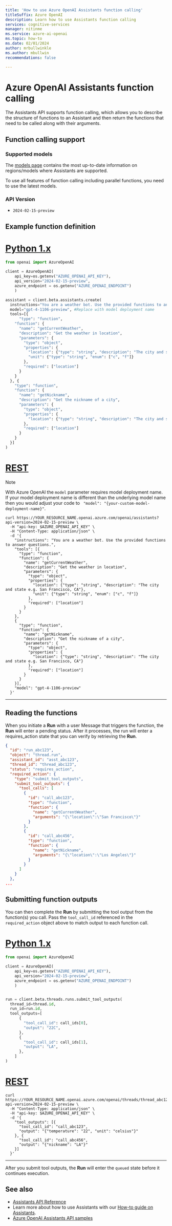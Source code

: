 ```yaml
---
title: 'How to use Azure OpenAI Assistants function calling'
titleSuffix: Azure OpenAI
description: Learn how to use Assistants function calling
services: cognitive-services
manager: nitinme
ms.service: azure-ai-openai
ms.topic: how-to
ms.date: 02/01/2024
author: mrbullwinkle
ms.author: mbullwin
recommendations: false

---
```


# Azure OpenAI Assistants function calling

The Assistants API supports function calling, which allows you to describe the structure of functions to an Assistant and then return the functions that need to be called along with their arguments.

## Function calling support

### Supported models

The [models page](../concepts/models.md#assistants-preview) contains the most up-to-date information on regions/models where Assistants are supported.

To use all features of function calling including parallel functions, you need to use the latest models.

### API Version

- `2024-02-15-preview`

## Example function definition

# [Python 1.x](#tab/python)

```python
from openai import AzureOpenAI
    
client = AzureOpenAI(
    api_key=os.getenv("AZURE_OPENAI_API_KEY"),  
    api_version="2024-02-15-preview",
    azure_endpoint = os.getenv("AZURE_OPENAI_ENDPOINT")
    )

assistant = client.beta.assistants.create(
  instructions="You are a weather bot. Use the provided functions to answer questions.",
  model="gpt-4-1106-preview", #Replace with model deployment name
  tools=[{
      "type": "function",
    "function": {
      "name": "getCurrentWeather",
      "description": "Get the weather in location",
      "parameters": {
        "type": "object",
        "properties": {
          "location": {"type": "string", "description": "The city and state e.g. San Francisco, CA"},
          "unit": {"type": "string", "enum": ["c", "f"]}
        },
        "required": ["location"]
      }
    }
  }, {
    "type": "function",
    "function": {
      "name": "getNickname",
      "description": "Get the nickname of a city",
      "parameters": {
        "type": "object",
        "properties": {
          "location": {"type": "string", "description": "The city and state e.g. San Francisco, CA"},
        },
        "required": ["location"]
      }
    } 
  }]
)
```

# [REST](#tab/rest)

> [!NOTE]
> With Azure OpenAI the `model` parameter requires model deployment name. If your model deployment name is different than the underlying model name then you would adjust your code to ` "model": "{your-custom-model-deployment-name}"`.

```console
curl https://YOUR_RESOURCE_NAME.openai.azure.com/openai/assistants?api-version=2024-02-15-preview \
  -H "api-key: $AZURE_OPENAI_API_KEY" \
  -H "Content-Type: application/json" \
  -d '{
    "instructions": "You are a weather bot. Use the provided functions to answer questions.",
    "tools": [{
      "type": "function",
      "function": {
        "name": "getCurrentWeather",
        "description": "Get the weather in location",
        "parameters": {
          "type": "object",
          "properties": {
            "location": {"type": "string", "description": "The city and state e.g. San Francisco, CA"},
            "unit": {"type": "string", "enum": ["c", "f"]}
          },
          "required": ["location"]
        }
      }	
    },
    {
      "type": "function",
      "function": {
        "name": "getNickname",
        "description": "Get the nickname of a city",
        "parameters": {
          "type": "object",
          "properties": {
            "location": {"type": "string", "description": "The city and state e.g. San Francisco, CA"}
          },
          "required": ["location"]
        }
      }	
    }],
    "model": "gpt-4-1106-preview"
  }'
```

---

## Reading the functions

When you initiate a **Run** with a user Message that triggers the function, the **Run** will enter a pending status. After it processes, the run will enter a requires_action state that you can verify by retrieving the **Run**.

```json
{
  "id": "run_abc123",
  "object": "thread.run",
  "assistant_id": "asst_abc123",
  "thread_id": "thread_abc123",
  "status": "requires_action",
  "required_action": {
    "type": "submit_tool_outputs",
    "submit_tool_outputs": {
      "tool_calls": [
        {
          "id": "call_abc123",
          "type": "function",
          "function": {
            "name": "getCurrentWeather",
            "arguments": "{\"location\":\"San Francisco\"}"
          }
        },
        {
          "id": "call_abc456",
          "type": "function",
          "function": {
            "name": "getNickname",
            "arguments": "{\"location\":\"Los Angeles\"}"
          }
        }
      ]
    }
  },
...
```

## Submitting function outputs

You can then complete the **Run** by submitting the tool output from the function(s) you call. Pass the `tool_call_id` referenced in the `required_action` object above to match output to each function call.


# [Python 1.x](#tab/python)

```python
from openai import AzureOpenAI
    
client = AzureOpenAI(
    api_key=os.getenv("AZURE_OPENAI_API_KEY"),  
    api_version="2024-02-15-preview",
    azure_endpoint = os.getenv("AZURE_OPENAI_ENDPOINT")
    )


run = client.beta.threads.runs.submit_tool_outputs(
  thread_id=thread.id,
  run_id=run.id,
  tool_outputs=[
      {
        "tool_call_id": call_ids[0],
        "output": "22C",
      },
      {
        "tool_call_id": call_ids[1],
        "output": "LA",
      },
    ]
)
```

# [REST](#tab/rest)

```console
curl https://YOUR_RESOURCE_NAME.openai.azure.com/openai/threads/thread_abc123/runs/run_123/submit_tool_outputs?api-version=2024-02-15-preview \
  -H "Content-Type: application/json" \
  -H "api-key: $AZURE_OPENAI_API_KEY" \
  -d '{
    "tool_outputs": [{
      "tool_call_id": "call_abc123",
      "output": "{"temperature": "22", "unit": "celsius"}"
    }, {
      "tool_call_id": "call_abc456",
      "output": "{"nickname": "LA"}"
    }]
  }'
```

---

After you submit tool outputs, the **Run** will enter the `queued` state before it continues execution.

## See also

* [Assistants API Reference](../assistants-reference.md)
* Learn more about how to use Assistants with our [How-to guide on Assistants](../how-to/assistant.md).
* [Azure OpenAI Assistants API samples](https://github.com/Azure-Samples/azureai-samples/tree/main/scenarios/Assistants)
